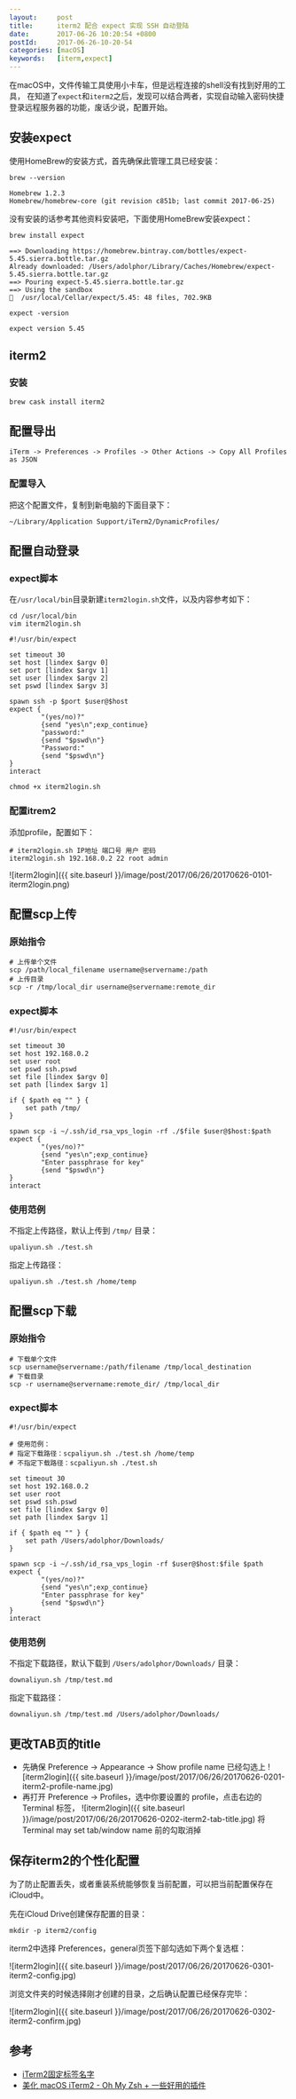 ```yaml
---
layout:     post
title:      iterm2 配合 expect 实现 SSH 自动登陆
date:       2017-06-26 10:20:54 +0800
postId:     2017-06-26-10-20-54
categories: [macOS]
keywords:   [iterm,expect]
---
```


在macOS中，文件传输工具使用小卡车，但是远程连接的shell没有找到好用的工具，
在知道了`expect`和`iterm2`之后，发现可以结合两者，实现自动输入密码快捷
登录远程服务器的功能，废话少说，配置开始。

## 安装expect
使用HomeBrew的安装方式，首先确保此管理工具已经安装：

```shell
brew --version
```


```
Homebrew 1.2.3
Homebrew/homebrew-core (git revision c851b; last commit 2017-06-25)
```

没有安装的话参考其他资料安装吧，下面使用HomeBrew安装expect：

```shell
brew install expect
```


```
==> Downloading https://homebrew.bintray.com/bottles/expect-5.45.sierra.bottle.tar.gz
Already downloaded: /Users/adolphor/Library/Caches/Homebrew/expect-5.45.sierra.bottle.tar.gz
==> Pouring expect-5.45.sierra.bottle.tar.gz
==> Using the sandbox
🍺  /usr/local/Cellar/expect/5.45: 48 files, 702.9KB

```

```shell
expect -version
```

```
expect version 5.45
```    

## iterm2

### 安装

```shell
brew cask install iterm2
```

## 配置导出
```
iTerm -> Preferences -> Profiles -> Other Actions -> Copy All Profiles as JSON
```

### 配置导入
把这个配置文件，复制到新电脑的下面目录下：
```
~/Library/Application Support/iTerm2/DynamicProfiles/
```

## 配置自动登录

### expect脚本
在`/usr/local/bin`目录新建`iterm2login.sh`文件，以及内容参考如下：

```shell
cd /usr/local/bin
vim iterm2login.sh
```


```
#!/usr/bin/expect

set timeout 30
set host [lindex $argv 0]
set port [lindex $argv 1]
set user [lindex $argv 2]
set pswd [lindex $argv 3]

spawn ssh -p $port $user@$host
expect {
        "(yes/no)?"
        {send "yes\n";exp_continue}
        "password:"
        {send "$pswd\n"}
        "Password:"
        {send "$pswd\n"}
}
interact
```

```shell
chmod +x iterm2login.sh
```


### 配置itrem2

添加profile，配置如下：
```
# iterm2login.sh IP地址 端口号 用户 密码
iterm2login.sh 192.168.0.2 22 root admin
```

![iterm2login]({{ site.baseurl }}/image/post/2017/06/26/20170626-0101-iterm2login.png)

## 配置scp上传

### 原始指令
```shell
# 上传单个文件
scp /path/local_filename username@servername:/path
# 上传目录
scp -r /tmp/local_dir username@servername:remote_dir
```

### expect脚本
```shell
#!/usr/bin/expect

set timeout 30
set host 192.168.0.2
set user root
set pswd ssh.pswd
set file [lindex $argv 0]
set path [lindex $argv 1]

if { $path eq "" } {
    set path /tmp/
}

spawn scp -i ~/.ssh/id_rsa_vps_login -rf ./$file $user@$host:$path
expect {
        "(yes/no)?"
        {send "yes\n";exp_continue}
        "Enter passphrase for key"
        {send "$pswd\n"}
}
interact
```

### 使用范例

不指定上传路径，默认上传到 `/tmp/` 目录：
```shell
upaliyun.sh ./test.sh
```

指定上传路径：
```shell
upaliyun.sh ./test.sh /home/temp
```

## 配置scp下载

### 原始指令
```shell
# 下载单个文件
scp username@servername:/path/filename /tmp/local_destination
# 下载目录
scp -r username@servername:remote_dir/ /tmp/local_dir 
```

### expect脚本

```shell
#!/usr/bin/expect

# 使用范例：
# 指定下载路径：scpaliyun.sh ./test.sh /home/temp
# 不指定下载路径：scpaliyun.sh ./test.sh

set timeout 30
set host 192.168.0.2
set user root
set pswd ssh.pswd
set file [lindex $argv 0]
set path [lindex $argv 1]

if { $path eq "" } {
    set path /Users/adolphor/Downloads/
}

spawn scp -i ~/.ssh/id_rsa_vps_login -rf $user@$host:$file $path
expect {
        "(yes/no)?"
        {send "yes\n";exp_continue}
        "Enter passphrase for key"
        {send "$pswd\n"}
}
interact
```
### 使用范例

不指定下载路径，默认下载到 `/Users/adolphor/Downloads/` 目录：
```shell
downaliyun.sh /tmp/test.md
```

指定下载路径：
```shell
downaliyun.sh /tmp/test.md /Users/adolphor/Downloads/
```

## 更改TAB页的title

* 先确保 Preference -> Appearance -> Show profile name 已经勾选上
![iterm2login]({{ site.baseurl }}/image/post/2017/06/26/20170626-0201-iterm2-profile-name.jpg)
* 再打开 Preference -> Profiles，选中你要设置的 profile，点击右边的 Terminal 标签，
![iterm2login]({{ site.baseurl }}/image/post/2017/06/26/20170626-0202-iterm2-tab-title.jpg)
将 Terminal may set tab/window name 前的勾取消掉

## 保存iterm2的个性化配置

为了防止配置丢失，或者重装系统能够恢复当前配置，可以把当前配置保存在iCloud中。

先在iCloud Drive创建保存配置的目录：

```shell
mkdir -p iterm2/config
```

iterm2中选择 Preferences，general页签下部勾选如下两个复选框：

![iterm2login]({{ site.baseurl }}/image/post/2017/06/26/20170626-0301-iterm2-config.jpg)

浏览文件夹的时候选择刚才创建的目录，之后确认配置已经保存完毕：

![iterm2login]({{ site.baseurl }}/image/post/2017/06/26/20170626-0302-iterm2-confirm.jpg)



## 参考
* [iTerm2固定标签名字](http://littlewhite.us/archives/393)
* [美化 macOS iTerm2 - Oh My Zsh + 一些好用的插件](https://www.kwchang0831.dev/dev-env/macos/oh-my-zsh)
